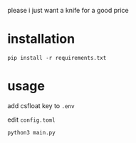 please i just want a knife for a good price

# installation
```
pip install -r requirements.txt
```

# usage 
add csfloat key to `.env`

edit `config.toml`
```
python3 main.py
```